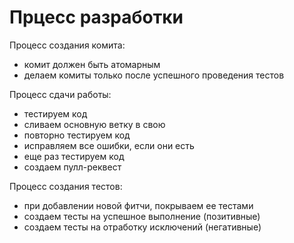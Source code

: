 Прцесс разработки
=======

Процесс создания комита:

* комит должен быть атомарным
* делаем комиты только после успешного проведения тестов

Процесс сдачи работы:

* тестируем код
* сливаем основную ветку в свою
* повторно тестируем код
* исправляем все ошибки, если они есть
* еще раз тестируем код
* создаем пулл-реквест

Процесс создания тестов:

* при добавлении новой фитчи, покрываем ее тестами
* создаем тесты на успешное выполнение (позитивные)
* создаем тесты на отработку исключений (негативные)
